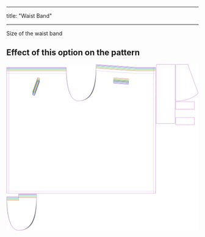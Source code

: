 - - -
title: "Waist Band"
- - -

Size of the waist band

## Effect of this option on the pattern

![This image shows the effect of this option by superimposing several variants that have a different value for this option](waralee_waistbandwidth_sample.svg "Effect of this option on the pattern")
